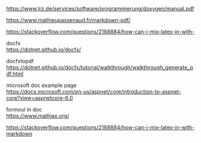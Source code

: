 https://www.lrz.de/services/software/programmierung/doxygen/manual.pdf


https://www.mathieupassenaud.fr/markdown-pdf/

https://stackoverflow.com/questions/2188884/how-can-i-mix-latex-in-with-

docfx  
https://dotnet.github.io/docfx/

docfxtopdf  
https://dotnet.github.io/docfx/tutorial/walkthrough/walkthrough_generate_pdf.html

microsoft doc example page  
https://docs.microsoft.com/en-us/aspnet/core/introduction-to-aspnet-core?view=aspnetcore-6.0

formoul in doc  
https://www.mathjax.org/

https://stackoverflow.com/questions/2188884/how-can-i-mix-latex-in-with-markdown
